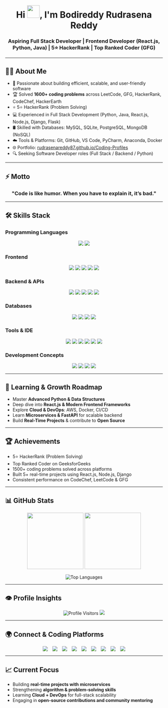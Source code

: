 <h1 align="center">
  Hi <img src="https://raw.githubusercontent.com/MartinHeinz/MartinHeinz/master/wave.gif" width="40px" height="40px">, I'm Bodireddy Rudrasena Reddy
</h1>

<h3 align="center">
  Aspiring Full Stack Developer | Frontend Developer (React.js, Python, Java) | 5⭐ HackerRank | Top Ranked Coder (GFG)
</h3>

---

## 👨‍💻 About Me  

- 🎯 Passionate about building efficient, scalable, and user-friendly software  
- 🏆 Solved **1600+ coding problems** across LeetCode, GFG, HackerRank, CodeChef, HackerEarth  
- ⭐ 5⭐ HackerRank (Problem Solving)  
- 💻 Experienced in Full Stack Development (Python, Java, React.js, Node.js, Django, Flask)  
- 🛢️ Skilled with Databases: MySQL, SQLite, PostgreSQL, MongoDB (NoSQL)  
- ☁️ Tools & Platforms: Git, GitHub, VS Code, PyCharm, Anaconda, Docker  
- 🌐 Portfolio: [rudrasenareddy87.github.io/Coding-Profiles](https://rudrasenareddy87.github.io/Coding-Profiles/)  
- 🔍 Seeking Software Developer roles (Full Stack / Backend / Python)  

---

## ⚡ Motto  

<h3 align="center">
  "Code is like humor. When you have to explain it, it’s bad."
</h3>

---

## 🛠 Skills Stack  

### Programming Languages
<p align="center">
  <img src="https://img.shields.io/badge/Python-3776AB?style=for-the-badge&logo=python&logoColor=white"/>
  <img src="https://img.shields.io/badge/Java-ED8B00?style=for-the-badge&logo=java&logoColor=white"/>
</p>

### Frontend
<p align="center">
  <img src="https://img.shields.io/badge/HTML5-E34F26?style=for-the-badge&logo=html5&logoColor=white"/>
  <img src="https://img.shields.io/badge/CSS3-1572B6?style=for-the-badge&logo=css3&logoColor=white"/>
  <img src="https://img.shields.io/badge/JavaScript-F7DF1E?style=for-the-badge&logo=javascript&logoColor=black"/>
  <img src="https://img.shields.io/badge/React-61DAFB?style=for-the-badge&logo=react&logoColor=black"/>
  <img src="https://img.shields.io/badge/Tailwind_CSS-06B6D4?style=for-the-badge&logo=tailwindcss&logoColor=white"/>
</p>

### Backend & APIs
<p align="center">
  <img src="https://img.shields.io/badge/Django-092E20?style=for-the-badge&logo=django&logoColor=white"/>
  <img src="https://img.shields.io/badge/Flask-000000?style=for-the-badge&logo=flask&logoColor=white"/>
  <img src="https://img.shields.io/badge/FastAPI-009688?style=for-the-badge&logo=fastapi&logoColor=white"/>
  <img src="https://img.shields.io/badge/REST_API-009688?style=for-the-badge&logo=postman&logoColor=white"/>
  <img src="https://img.shields.io/badge/DOM_API-F7DF1E?style=for-the-badge&logo=javascript&logoColor=black"/>
</p>

### Databases
<p align="center">
  <img src="https://img.shields.io/badge/MySQL-4479A1?style=for-the-badge&logo=mysql&logoColor=white"/>
  <img src="https://img.shields.io/badge/SQLite-07405E?style=for-the-badge&logo=sqlite&logoColor=white"/>
  <img src="https://img.shields.io/badge/PostgreSQL-336791?style=for-the-badge&logo=postgresql&logoColor=white"/>
  <img src="https://img.shields.io/badge/MongoDB-47A248?style=for-the-badge&logo=mongodb&logoColor=white"/>
</p>

### Tools & IDE
<p align="center">
  <img src="https://img.shields.io/badge/Git-F05032?style=for-the-badge&logo=git&logoColor=white"/>
  <img src="https://img.shields.io/badge/GitHub-181717?style=for-the-badge&logo=github&logoColor=white"/>
  <img src="https://img.shields.io/badge/VS_Code-007ACC?style=for-the-badge&logo=visualstudiocode&logoColor=white"/>
  <img src="https://img.shields.io/badge/PyCharm-000000?style=for-the-badge&logo=pycharm&logoColor=white"/>
  <img src="https://img.shields.io/badge/Anaconda-44A833?style=for-the-badge&logo=anaconda&logoColor=white"/>
  <img src="https://img.shields.io/badge/Docker-2496ED?style=for-the-badge&logo=docker&logoColor=white"/>
</p>

### Development Concepts
<p align="center">
  <img src="https://img.shields.io/badge/Agile_Methodology-FF6600?style=for-the-badge"/>
  <img src="https://img.shields.io/badge/SDLC-0A6EBD?style=for-the-badge"/>
  <img src="https://img.shields.io/badge/Data_Structures-7D3C98?style=for-the-badge"/>
  <img src="https://img.shields.io/badge/MVC_Architecture-2C3E50?style=for-the-badge"/>
</p>

---

## 🌱 Learning & Growth Roadmap

- Master **Advanced Python & Data Structures**  
- Deep dive into **React.js & Modern Frontend Frameworks**  
- Explore **Cloud & DevOps**: AWS, Docker, CI/CD  
- Learn **Microservices & FastAPI** for scalable backend  
- Build **Real-Time Projects** & contribute to **Open Source**

---

## 🏆 Achievements

- 5⭐ HackerRank (Problem Solving)  
- Top Ranked Coder on GeeksforGeeks  
- 1500+ coding problems solved across platforms  
- Built 5+ real-time projects using React.js, Node.js, Django  
- Consistent performance on CodeChef, LeetCode & GFG  

---

## 📊 GitHub Stats  

<p align="center">
  <img src="https://github-readme-stats.vercel.app/api?username=RudrasenaReddy87&show_icons=true&theme=tokyonight" height="180"/>
  <img src="https://github-readme-streak-stats.herokuapp.com/?user=RudrasenaReddy87&theme=tokyonight" height="180"/>
</p>

<p align="center">
  <img src="https://github-readme-stats.vercel.app/api/top-langs/?username=RudrasenaReddy87&layout=compact&theme=tokyonight" alt="Top Languages"/>
</p>

---

## 👁 Profile Insights  

<div align="center">
  <p>
    <img src="https://komarev.com/ghpvc/?username=RudrasenaReddy87&label=Profile+Visitors&color=blue&style=for-the-badge" alt="Profile Visitors"/>
    <img src="https://img.shields.io/badge/Active%20Since-2023-blue?style=for-the-badge"/>
  </p>
</div>

---

## 🌍 Connect & Coding Platforms  

<div align="center" style="display: flex; flex-wrap: wrap; justify-content: center; gap: 15px; margin-top: 10px;">
  <!-- Social Media -->
  <a href="https://linkedin.com/in/bodireddyrudrasenareddy">
    <img src="https://img.shields.io/badge/LinkedIn-0A66C2?style=for-the-badge&logo=linkedin&logoColor=white"/>
  </a>
  <a href="https://github.com/RudrasenaReddy87">
    <img src="https://img.shields.io/badge/GitHub-181717?style=for-the-badge&logo=github&logoColor=white"/>
  </a>
  <a href="mailto:b.rudrasenareddy@gmail.com">
    <img src="https://img.shields.io/badge/Gmail-D14836?style=for-the-badge&logo=gmail&logoColor=white"/>
  </a>
  <a href="https://instagram.com/rudrasenareddy_87">
    <img src="https://img.shields.io/badge/Instagram-E4405F?style=for-the-badge&logo=instagram&logoColor=white"/>
  </a>

  <!-- Coding Platforms -->
  <a href="https://www.leetcode.com/rudrasenareddy">
    <img src="https://img.shields.io/badge/LeetCode-FFA116?style=for-the-badge&logo=leetcode&logoColor=black"/>
  </a>
  <a href="https://auth.geeksforgeeks.org/user/brudrasenareddy">
    <img src="https://img.shields.io/badge/GeeksforGeeks-0F9D58?style=for-the-badge&logo=geeksforgeeks&logoColor=white"/>
  </a>
  <a href="https://www.hackerrank.com/rudrasenareddy">
    <img src="https://img.shields.io/badge/HackerRank-2EC866?style=for-the-badge&logo=hackerrank&logoColor=white"/>
  </a>
  <a href="https://www.codechef.com/users/rudrasenareddy">
    <img src="https://img.shields.io/badge/CodeChef-5B4638?style=for-the-badge&logo=codechef&logoColor=white"/>
  </a>
  <a href="https://www.hackerearth.com/@rudrasenareddy">
    <img src="https://img.shields.io/badge/HackerEarth-323754?style=for-the-badge&logo=hackerearth&logoColor=white"/>
  </a>
</div>

---

## 📈 Current Focus  

- Building **real-time projects with microservices**  
- Strengthening **algorithm & problem-solving skills**  
- Learning **Cloud + DevOps** for full-stack scalability  
- Engaging in **open-source contributions and community mentoring**

